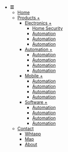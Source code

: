
<!-- Created By Zegham -->
<html lang="en" dir="ltr">
  <head>
    <meta charset="utf-8">
    <title>Responsive Drop-down Menu Bar</title>
    <link type="text/css" rel="stylesheet" href="style.css">
</head>
<body>

<div id="menu">

<ul>
<li><a id="hamburger"><b>☰</b></a>
<ul>
  <li><a href="#">Home</a></li>
  <li><a href="#">Products  +</a>
  <ul>
  <li><a href="#">Electronics +</a>
  <ul>
       <li><a href="#">Home Security</a></li>
       <li><a href="#">Automation</a></li>
	   <li><a href="#">Automation</a></li>
	  <li><a href="#">Automation</a></li>
	</ul>
 </li>
   <li><a href="#">Automation +</a>
   <ul>
       <li><a href="#">Automation</a></li>
       <li><a href="#">Automation</a></li>
	   <li><a href="#">Automation</a></li>
	  <li><a href="#">Automation</a></li>
	</ul> 
   </li>
    <li><a href="#">Mobile +</a>
	 <ul>
       <li><a href="#">Automation</a></li>
       <li><a href="#">Automation</a></li>
	   <li><a href="#">Automation</a></li>
	  <li><a href="#">Automation</a></li>
	</ul>
	</li>
	 <li><a href="#">Software +</a>
	  <ul>
       <li><a href="#">Automation</a></li>
       <li><a href="#">Automation</a></li>
	   <li><a href="#">Automation</a></li>
	  <li><a href="#">Automation</a></li>
	</ul>
	 </li>
	 </ul>
        </li>
    <li><a href="#">Contact</a>
	 <ul>
       <li><a href="#">Whtapp</a></li>
       <li><a href="#">Map
	   </a></li>
	   
	
	
  <li><a href="tryit.asp-filename=tryhow_js_topnav.html#about">About</a></li>
  </li>
  </ul>
 
